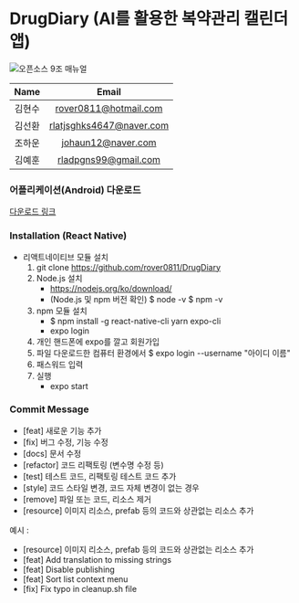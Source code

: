 # DrugDiary (AI를 활용한 복약관리 캘린더 앱)

![오픈소스 9조 매뉴얼](https://user-images.githubusercontent.com/84193252/206340743-764b398f-3c31-42c1-8c75-8f2b206a65f4.jpg)



|  Name  |          Email           |
| :----: | :----------------------: |
| 김현수 |  rover0811@hotmail.com   |
| 김선환 | rlatjsghks4647@naver.com |
| 조하운 |    johaun12@naver.com    |
| 김예훈 |   rladpgns99@gmail.com   |

### 어플리케이션(Android) 다운로드 
[다운로드 링크](https://drive.google.com/file/d/1PP9SWLX1wBdryvR1gKrz-iyTfDyveJFY/view?usp=sharing)

### Installation (React Native)

- 리액트네이티브 모듈 설치
    1. git clone https://github.com/rover0811/DrugDiary
    1. Node.js 설치 
        - https://nodejs.org/ko/download/
        - (Node.js 및 npm 버전 확인) $ node -v $ npm -v
    2. npm 모듈 설치
        - $ npm install -g react-native-cli yarn expo-cli
        - expo login
    3. 개인 핸드폰에 expo를 깔고 회원가입
    4. 파일 다운로드한 컴퓨터 환경에서 $ expo login --username "아이디 이름"
    5. 패스워드 입력
    6. 실행
        - expo start

### Commit Message

- [feat] 새로운 기능 추가
- [fix] 버그 수정, 기능 수정
- [docs] 문서 수정
- [refactor] 코드 리팩토링 (변수명 수정 등)
- [test] 테스트 코드, 리팩토링 테스트 코드 추가
- [style] 코드 스타일 변경, 코드 자체 변경이 없는 경우
- [remove] 파일 또는 코드, 리소스 제거
- [resource] 이미지 리소스, prefab 등의 코드와 상관없는 리소스 추가

예시 :

- [resource] 이미지 리소스, prefab 등의 코드와 상관없는 리소스 추가
- [feat] Add translation to missing strings
- [feat] Disable publishing
- [feat] Sort list context menu
- [fix] Fix typo in cleanup.sh file



